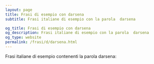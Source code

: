 ```yaml
---
layout: page
title: Frasi di esempio con darsena 
subtitle: Frasi italiane di esempio con la parola  darsena

og_title: Frasi di esempio con darsena 
og_description: Frasi italiane di esempio con la parola  darsena
og_type: website
permalink: /frasi/d/darsena.html
---
```


Frasi italiane di esempio contenenti la parola darsena:


